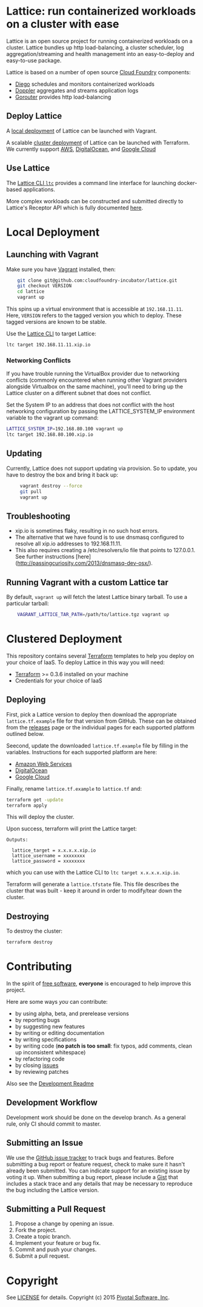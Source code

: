 # Lattice: run containerized workloads on a cluster with ease

Lattice is an open source project for running containerized workloads on a cluster. Lattice bundles up http load-balancing, a cluster scheduler, log aggregation/streaming and health management into an easy-to-deploy and easy-to-use package.

Lattice is based on a number of open source [Cloud Foundry](http://cloudfoundry.org) components:

- [Diego](https://github.com/cloudfoundry-incubator/diego-design-notes) schedules and monitors containerized workloads
- [Doppler](https://github.com/cloudfoundry/loggregator) aggregates and streams application logs
- [Gorouter](https://github.com/cloudfoundry/gorouter) provides http load-balancing

## Deploy Lattice

A [local deployment](#local-deployment) of Lattice can be launched with Vagrant.

A scalable [cluster deployment](#clustered-deployment) of Lattice can be launched with Terraform.  We currently support [AWS](#amazon-web-services), [DigitalOcean](#digitalocean), and [Google Cloud](#google-cloud)

## Use Lattice

The [Lattice CLI `ltc`](https://github.com/cloudfoundry-incubator/lattice/tree/master/ltc) provides a command line interface for launching docker-based applications.

More complex workloads can be constructed and submitted directly to Lattice's Receptor API which is fully documented [here](https://github.com/cloudfoundry-incubator/receptor/blob/master/doc/README.md).

# Local Deployment

## Launching with Vagrant

Make sure you have [Vagrant](https://vagrantup.com/) installed, then:

```bash
    git clone git@github.com:cloudfoundry-incubator/lattice.git
    git checkout VERSION
    cd lattice
    vagrant up
```

This spins up a virtual environment that is accessible at `192.168.11.11`.  Here, `VERSION` refers to the tagged version you which to deploy.  These tagged versions are known to be stable.

Use the [Lattice CLI](https://github.com/cloudfoundry-incubator/lattice/tree/master/ltc) to target Lattice:

```bash
ltc target 192.168.11.11.xip.io
```

### Networking Conflicts

If you have trouble running the VirtualBox provider due to networking conflicts (commonly encountered
when running other Vagrant providers alongside Virtualbox on the same machine), you'll need to
bring up the Lattice cluster on a different subnet that does not conflict.

Set the System IP to an address that does not conflict with the host networking configuration by passing the
LATTICE_SYSTEM_IP environment variable to the vagrant up command:

```bash
LATTICE_SYSTEM_IP=192.168.80.100 vagrant up
ltc target 192.168.80.100.xip.io
```

## Updating

Currently, Lattice does not support updating via provision. So to update, you have to destroy the box and bring it back up:

```bash
     vagrant destroy --force
     git pull
     vagrant up
```
  
## Troubleshooting

-  xip.io is sometimes flaky, resulting in no such host errors.
-  The alternative that we have found is to use dnsmasq configured to resolve all xip.io addresses to 192.168.11.11.
-  This also requires creating a /etc/resolvers/io file that points to 127.0.0.1. See further instructions [here] (http://passingcuriosity.com/2013/dnsmasq-dev-osx/). 

## Running Vagrant with a custom Lattice tar

By default, `vagrant up` will fetch the latest Lattice binary tarball.  To use a particular tarball:

```bash
    VAGRANT_LATTICE_TAR_PATH=/path/to/lattice.tgz vagrant up
```

# Clustered Deployment

This repository contains several [Terraform](https://www.terraform.io/) templates to help you deploy on your choice of IaaS.  To deploy Lattice in this way you will need:

* [Terraform](https://www.terraform.io/intro/getting-started/install.html) >= 0.3.6 installed on your machine
* Credentials for your choice of IaaS

## Deploying

First, pick a Lattice version to deploy then download the appropriate `lattice.tf.example` file for that version from GitHub.  These can be obtained from the [releases](https://github.com/cloudfoundry-incubator/lattice/releases) page or the individual pages for each supported platform outlined below.

Seecond, update the downloaded `lattice.tf.example` file by filling in the variables.  Instructions for each supported platform are here:

- [Amazon Web Services](https://github.com/cloudfoundry-incubator/lattice/blob/master/terraform/aws/README.md)
- [DigitalOcean](https://github.com/cloudfoundry-incubator/lattice/blob/master/terraform/digitalocean/README.md)
- [Google Cloud](https://github.com/cloudfoundry-incubator/lattice/blob/master/terraform/google/README.md)

Finally, rename `lattice.tf.example` to `lattice.tf` and:

```bash
terraform get -update
terraform apply
```

This will deploy the cluster.

Upon success, terraform will print the Lattice target:

```
Outputs:

  lattice_target = x.x.x.x.xip.io
  lattice_username = xxxxxxxx
  lattice_password = xxxxxxxx
```

which you can use with the Lattice CLI to `ltc target x.x.x.x.xip.io`.

Terraform will generate a `lattice.tfstate` file.  This file describes the cluster that was built - keep it around in order to modify/tear down the cluster.

## Destroying

To destroy the cluster:

```bash
terraform destroy
```

# Contributing

In the spirit of [free software](http://www.fsf.org/licensing/essays/free-sw.html), **everyone** is encouraged to help improve this project.

Here are some ways *you* can contribute:

* by using alpha, beta, and prerelease versions
* by reporting bugs
* by suggesting new features
* by writing or editing documentation
* by writing specifications
* by writing code (**no patch is too small**: fix typos, add comments, clean up inconsistent whitespace)
* by refactoring code
* by closing [issues](https://github.com/cloudfoundry-incubator/lattice/issues)
* by reviewing patches

Also see the [Development Readme](https://github.com/cloudfoundry-incubator/lattice/tree/master/development-readme.md)

## Development Workflow

Development work should be done on the develop branch.
As a general rule, only CI should commit to master.

## Submitting an Issue
We use the [GitHub issue tracker](https://github.com/cloudfoundry-incubator/lattice/issues) to track bugs and features.
Before submitting a bug report or feature request, check to make sure it hasn't already been submitted.
You can indicate support for an existing issue by voting it up.
When submitting a bug report, please include a [Gist](http://gist.github.com/) that includes a stack trace and any
details that may be necessary to reproduce the bug including the Lattice version.

## Submitting a Pull Request

1. Propose a change by opening an issue.
2. Fork the project.
3. Create a topic branch.
4. Implement your feature or bug fix.
5. Commit and push your changes.
6. Submit a pull request.

# Copyright

See [LICENSE](https://github.com/cloudfoundry-incubator/lattice/blob/master/LICENSE) for details.
Copyright (c) 2015 [Pivotal Software, Inc](http://www.pivotal.io/).
